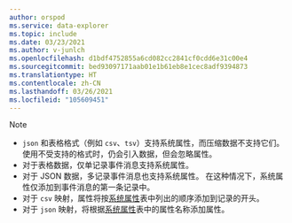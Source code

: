 ```yaml
---
author: orspod
ms.service: data-explorer
ms.topic: include
ms.date: 03/23/2021
ms.author: v-junlch
ms.openlocfilehash: d1bdf4752855a6cd082cc2841cf0cdd6e31c00e4
ms.sourcegitcommit: bed93097171aab01e1b61eb8e1cec8adf9394873
ms.translationtype: HT
ms.contentlocale: zh-CN
ms.lasthandoff: 03/26/2021
ms.locfileid: "105609451"
---
```

> [!NOTE]
> * `json` 和表格格式（例如 `csv`、`tsv`）支持系统属性，而压缩数据不支持它们。 使用不受支持的格式时，仍会引入数据，但会忽略属性。
> * 对于表格数据，仅单记录事件消息支持系统属性。
> * 对于 JSON 数据，多记录事件消息也支持系统属性。 在这种情况下，系统属性仅添加到事件消息的第一条记录中。 
> * 对于 `csv` 映射，属性将按[系统属性](../ingest-data-event-hub-overview.md#system-properties)表中列出的顺序添加到记录的开头。
> * 对于 `json` 映射，将根据[系统属性](../ingest-data-event-hub-overview.md#system-properties)表中的属性名称添加属性。

